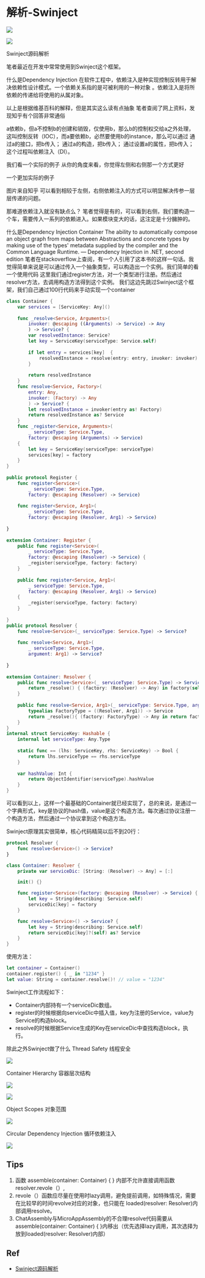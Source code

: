 # 解析-Swinject


![](https://pic-mike.oss-cn-hongkong.aliyuncs.com/Blog/20200513113053.png)


![](https://pic-mike.oss-cn-hongkong.aliyuncs.com/Blog/20200513113225.png)

Swinject源码解析



笔者最近在开发中常常使用到Swinject这个框架。

什么是Dependency Injection
在软件工程中，依赖注入是种实现控制反转用于解决依赖性设计模式。一个依赖关系指的是可被利用的一种对象 。依赖注入是将所依赖的传递给将使用的从属对象。

以上是根据维基百科的解释，但是其实这么读有点抽象 笔者查阅了网上资料，发现知乎有个回答非常通俗

a依赖b，但a不控制b的创建和销毁，仅使用b，那么b的控制权交给a之外处理，这叫控制反转（IOC），而a要依赖b，必然要使用b的instance，那么可以通过 通过a的接口，把b传入； 通过a的构造，把b传入； 通过设置a的属性，把b传入； 这个过程叫依赖注入（DI）。


我们看一个实际的例子
​ 从你的角度来看，你觉得左侧和右侧那一个方式更好

一个更加实际的例子

图片来自知乎 可以看到相较于左侧，右侧依赖注入的方式可以明显解决传参一层层传递的问题。

那难道依赖注入就没有缺点么？ 笔者觉得是有的，可以看到右侧，我们要构造一个车，需要传入一系列的依赖进入。如果模块变大的话，这注定是十分臃肿的。

什么是Dependency Injection Container
The ability to automatically compose an object graph from maps between Abstractions and concrete types by making use of the types' metadata supplied by the compiler and the Common Language Runtime. — Dependency Injection in .NET, second edition 笔者在stackoverflow上查阅，有一个人引用了这本书的这样一句话。我觉得简单来说是可以通过传入一个抽象类型，可以构造出一个实例。我们简单的看一个使用代码  这里我们通过register方法，对一个类型进行注册。然后通过resolver方法，去调用构造方法得到这个实例。 我们这边先跳过Swinject这个框架，我们自己通过100行代码来手动实现一个container

```swift
class Container {
    var services = [ServiceKey: Any]()
​
    func _resolve<Service, Arguments>(
        invoker: @escaping ((Arguments) -> Service) -> Any
        ) -> Service? {
        var resolvedInstance: Service?
        let key = ServiceKey(serviceType: Service.self)
​
        if let entry = services[key]  {
            resolvedInstance = resolve(entry: entry, invoker: invoker)
        }
​
        return resolvedInstance
    }
    func resolve<Service, Factory>(
        entry: Any,
        invoker: (Factory) -> Any
        ) -> Service? {
        let resolvedInstance = invoker(entry as! Factory)
        return resolvedInstance as? Service
    }
    func _register<Service, Arguments>(
        _ serviceType: Service.Type,
        factory: @escaping (Arguments) -> Service)
    {
        let key = ServiceKey(serviceType: serviceType)
        services[key] = factory
    }
}
​
public protocol Register {
    func register<Service>(
        _ serviceType: Service.Type,
        factory: @escaping (Resolver) -> Service)
​
    func register<Service, Arg1>(
        _ serviceType: Service.Type,
        factory: @escaping (Resolver, Arg1) -> Service)
​
}
​
extension Container: Register {
    public func register<Service>(
        _ serviceType: Service.Type,
        factory: @escaping (Resolver) -> Service) {
        _register(serviceType, factory: factory)
    }
​
    public func register<Service, Arg1>(
        _ serviceType: Service.Type,
        factory: @escaping (Resolver, Arg1) -> Service)
    {
        _register(serviceType, factory: factory)
    }
​
}
public protocol Resolver {
    func resolve<Service>(_ serviceType: Service.Type) -> Service?
​
    func resolve<Service, Arg1>(
        _ serviceType: Service.Type,
        argument: Arg1) -> Service?
​
}
​
extension Container: Resolver {
    public func resolve<Service>(_ serviceType: Service.Type) -> Service? {
        return _resolve() { (factory: (Resolver) -> Any) in factory(self) }
    }
​
    public func resolve<Service, Arg1>(_ serviceType: Service.Type, argument: Arg1) -> Service? {
        typealias FactoryType = ((Resolver, Arg1)) -> Service
        return _resolve(){ (factory: FactoryType) -> Any in return factory((self, argument)) }
    }
}
internal struct ServiceKey: Hashable {
    internal let serviceType: Any.Type
​
    static func == (lhs: ServiceKey, rhs: ServiceKey) -> Bool {
        return lhs.serviceType == rhs.serviceType
    }
​
    var hashValue: Int {
        return ObjectIdentifier(serviceType).hashValue
    }
}
```

可以看到以上，这样一个最基础的Container就已经实现了，总的来说，是通过一个字典形式，key是协议的hash值，value是这个构造方法。每次通过协议注册一个构造方法，然后通过一个协议拿到这个构造方法。


Swinject原理其实很简单，核心代码精简以后不到20行：

```swift
protocol Resolver {
    func resolve<Service>() -> Service?
}

class Container: Resolver {
    private var serviceDic: [String: (Resolver) -> Any] = [:]

    init() {}

    func register<Service>(factory: @escaping (Resolver) -> Service) {
        let key = String(describing: Service.self)
        serviceDic[key] = factory
    }

    func resolve<Service>() -> Service? {
        let key = String(describing: Service.self)
        return serviceDic[key]?(self) as? Service
    }
}
```

使用方法：
```swift
let container = Container()
container.register() { _ in "1234" }
let value: String = container.resolve()! // value = "1234"
```

Swinject工作流程如下：
- Container内部持有一个serviceDic数组。
- register的时候根据向serviceDic中插入值，key为注册的Service，value为Service的构造block。
- resolve的时候根据Service生成的Key在serviceDic中查找构造block，执行。

除此之外Swinject做了什么
Thread Safety 线程安全

![](https://pic-mike.oss-cn-hongkong.aliyuncs.com/Blog/20200513142923.png)

Container Hierarchy 容器层次结构

![](https://pic-mike.oss-cn-hongkong.aliyuncs.com/Blog/20200513142906.png)

![](https://pic-mike.oss-cn-hongkong.aliyuncs.com/Blog/20200513142835.png)

Object Scopes 对象范围

![](https://pic-mike.oss-cn-hongkong.aliyuncs.com/Blog/20200513142812.png)

Circular Dependency Injection 循环依赖注入


![](https://pic-mike.oss-cn-hongkong.aliyuncs.com/Blog/20200513142732.png)


## Tips

1. 函数 assemble(container: Container) { } 内部不允许直接调用函数resolver.revole（）, 
2.  revole（）函数应尽量在使用时lazy调用，避免提前调用，如特殊情况，需要在比较早的时间revolve对应的对象，也只能在 loaded(resolver: Resolver)内部调用resolve。
3.  ChatAssembly与MicroAppAssembly的不合理resolve代码需要从assemble(container: Container) { }内移出（优先选择lazy调用，其次选择为放到loaded(resolver: Resolver)内部）


## Ref

* [Swinject源码解析](https://nine.wiki/ios/yuan-ma-jie-xi/swinject-yuan-ma-jie-xi)
